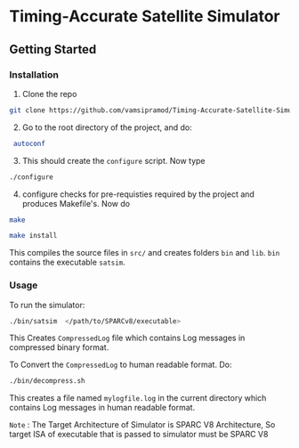 # Timing-Accurate Satellite Simulator




## Getting Started

### Installation

1. Clone the repo
```sh
git clone https://github.com/vamsipramod/Timing-Accurate-Satellite-Simulator.git
```
2. Go to the root directory of the project, and do:

```sh
 autoconf
```

3. This should create the `configure` script. Now type
```sh
./configure
```

4. configure checks for pre-requisties required by the project and produces Makefile's. Now do
```sh
make

make install
```
This compiles the source files in `src/` and creates folders `bin` and `lib`.
`bin` contains the executable `satsim`.


### Usage

To run the simulator:
```sh
./bin/satsim  </path/to/SPARCv8/executable>
```

This Creates `CompressedLog` file which contains Log messages in compressed binary format.

To Convert the `CompressedLog` to human readable format. Do:

```sh
./bin/decompress.sh 
```

This creates a file named `mylogfile.log` in the current directory which contains Log messages in human readable format.

`Note` : The Target Architecture of Simulator is SPARC V8 Architecture, So target ISA of executable that is passed to simulator must be SPARC V8
